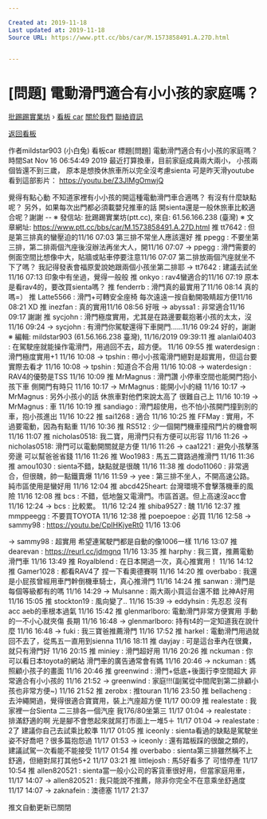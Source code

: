 ```yaml
---

Created at: 2019-11-18
Last updated at: 2019-11-18
Source URL: https://www.ptt.cc/bbs/car/M.1573858491.A.27D.html


---
```


# [問題] 電動滑門適合有小小孩的家庭嗎？


[批踢踢實業坊](https://www.ptt.cc/bbs/) › [看板 car](https://www.ptt.cc/bbs/car/index.html) [關於我們](https://www.ptt.cc/about.html) [聯絡資訊](https://www.ptt.cc/contact.html)

[返回看板](https://www.ptt.cc/bbs/car/index.html)

作者mildstar903 (小白兔)
看板car
標題\[問題\] 電動滑門適合有小小孩的家庭嗎？
時間Sat Nov 16 06:54:49 2019
最近打算換車，目前家庭成員兩大兩小， 小孩兩個皆還不到三歲， 原本是想換休旅車所以完全沒考慮sienta 可是昨天滑youtube看到這部影片： <https://youtu.be/Z3JIMgOmwjQ>

覺得有點心動 不知道家裡有小小孩的開這種電動滑門車合適嗎？ 有沒有什麼缺點呢？ 另外，如果每次出門都必須載嬰兒推車的話 開sienta還是一般休旅車比較適合呢？謝謝 -- ※ 發信站: 批踢踢實業坊(ptt.cc), 來自: 61.56.166.238 (臺灣) ※ 文章網址: <https://www.ptt.cc/bbs/car/M.1573858491.A.27D.html>
推 tt7642 : 但是第三排真的蠻壓迫的11/16 07:03
第三排不常坐人應該還好
推 ppegg : 不要坐第三排，第二排兩個汽座後沒辦法再坐大人，開11/16 07:07
→ ppegg : 滑門需要的側面空間比想像中大，貼牆或貼車停要注意11/16 07:07
第二排放兩個汽座就坐不下了嗎？ 我記得發表會福原愛說她跟兩個小孩坐第二排耶
→ tt7642 : 建議去試坐11/16 07:13
印象中有坐過，覺得一般般
推 onkyo : rav4蠻適合的11/16 07:19
原本是看rav4的，要改買sienta嗎？
推 fenderrb : 滑門真的最實用了11/16 08:14
真的嗎=）
推 Latte5566 : 滑門+可轉安全座椅 每次遠遠一按自動開吸睛超方便11/16 08:21
XD
推 inezfan : 真的實用11/16 08:56
好哦
→ abyssa1 : 非常適合11/16 09:17
謝謝
推 sycjohn : 滑門極度實用，尤其是在路邊要載抱著小孩的太太，沒11/16 09:24
→ sycjohn : 有滑門你駕駛還得下車開門......11/16 09:24
好的，謝謝 ※ 編輯: mildstar903 (61.56.166.238 臺灣), 11/16/2019 09:39:11
推 alanlai0403 : 在駕駛座就能操作電滑門，用過回不去，超方便。 11/16 09:55
推 waterdesign : 滑門極度實用+1 11/16 10:08
→ tpshin : 帶小小孩電滑門絕對是超實用，但這台要實際去看才 11/16 10:08
→ tpshin : 知道合不合用 11/16 10:08
→ waterdesign : RAV4的優勢是TSS 11/16 10:09
推 MrMagnus : 滑門讚 小停車空間也能開門抱小孩下車 側開門有時只 11/16 10:17
→ MrMagnus : 能開小小的縫 11/16 10:17
→ MrMagnus : 另外小孩小的話 休旅車對他們來說太高了 很難自己上 11/16 10:19
→ MrMagnus : 車 11/16 10:19
推 sandiago : 滑門超使用，也不怕小孩開門撞到別的車，抱小孩進出 11/16 10:22
推 sai1268 : 適合 11/16 10:25
推 FFMay : 實用，不過要電動，因為有點重 11/16 10:36
推 RS512 : 少一個開門機車撞飛門片的機會啊 11/16 11:07
推 nicholas0518: 我二寶，用滑門只有方便可以形容 11/16 11:26
→ nicholas0518: 滑門可以電動開關就是方便 11/16 11:26
→ caa1221 : 避免小孩擊落旁邊 可以幫爸爸省錢 11/16 11:26
推 Woo1983 : 馬五二寶路過推滑門 11/16 11:36
推 amou1030 : sienta不錯，缺點就是很醜 11/16 11:38
推 dodo11060 : 非常適合，但很醜，帥一點鐵賣爆 11/16 11:59
→ yee : 第三排不坐人，不開高速公路。純市區使用是蠻好用 11/16 12:04
推 abcd425heart: 台灣環境不會擊落機車的風險 11/16 12:08
推 bcs : 不錯，低地盤又電滑門。市區首選。但上高速沒acc會 11/16 12:24
→ bcs : 比較累。 11/16 12:24
推 shiba9527 : 醜 11/16 12:37
推 mmppeegg : 不要買TOYOTA 11/16 12:38
推 poepoepoe : 必買 11/16 12:58
→ sammy98 : <https://youtu.be/CpIHKjyeRt0> 11/16 13:06

→ sammy98 : 超實用 希望連駕駛門都是自動的像1006一樣 11/16 13:07
推 dearevan : <https://reurl.cc/jdmgnq> 11/16 13:35
推 harphy : 我三寶，推薦電動滑門車 11/16 13:49
推 Royalblend : 在日本開過一次，真心推實用！ 11/16 14:12
推 Gamer1028 : 都看RAV4了 捏一下看奧德賽啊 11/16 14:20
推 overbabo : 我還是小屁孩曾經用車門幹倒機車騎士，真心推滑門 11/16 14:24
推 sanwan : 滑門是每個等級都有的嗎 11/16 14:29
→ Mulsanne : 兩大兩小買這台還不錯 比神A好用 11/16 15:05
推 stockton19 : 風向變了.. 11/16 15:39
→ eddyhsin : 先忍忍 沒有acc aeb的車根本過氣 11/16 15:42
推 glenmarlboro: 電動滑門非常方便實用 手動的一不小心就夾傷 長期 11/16 16:48
→ glenmarlboro: 持有t4的一定知道我在說什麼 11/16 16:48
→ fuki : 我三寶爸推薦滑門 11/16 17:52
推 harkel : 電動滑門用過就回不去了，從馬五一直用到sienna 11/16 18:11
推 dayjay : 可是這台車內在很糞，就只有滑門好 11/16 20:15
推 miniey : 滑門超好用 11/16 20:26
推 nckuman : 你可以看日本toyota的網站 滑門車的廣告通常會有媽 11/16 20:46
→ nckuman : 媽照顧小孩子的畫面 11/16 20:46
推 greenwind : 滑門+低底+後面行李空間超大 非常適合有小小孩的 11/16 21:52
→ greenwind : 家庭!!!(副駕從中間爬到第二排顧小孩也非常方便~) 11/16 21:52
推 zerobx : 推touran 11/16 23:50
推 bellacheng : 去沖繩開過，覺得很適合寶寶用，裝上汽座超方便 11/17 00:09
推 realestate : 我家裡一台Sienta 二三排各一個汽座 我176/80坐第三 11/17 01:04
→ realestate : 排滿舒適的啊 光是腳不會憋起來就屌打市面上一堆5＋ 11/17 01:04
→ realestate : 2了 建議你自己去試乘比較準 11/17 01:05
推 iceonly : sienta看過的缺點是駕駛坐姿不好喬吧？很多篇抱怨過 11/17 01:53
→ iceonly : 還有踏板踩的很酸之類的，建議試駕一次看能不能接受 11/17 01:54
推 overbabo : sienta第三排雖然稱不上舒適，但絕對屌打其他5+2 11/17 03:21
推 littlejosh : 馬5好看多了 可惜停產 11/17 10:54
推 allen820521 : sienta當一般小公司的客貨車很好用，但當家庭用車， 11/17 14:07
→ allen820521 : 我只能說不推薦，除非你完全不在意乘坐舒適度 11/17 14:07
→ zaknafein : 澳德塞 11/17 21:37

推文自動更新已關閉

